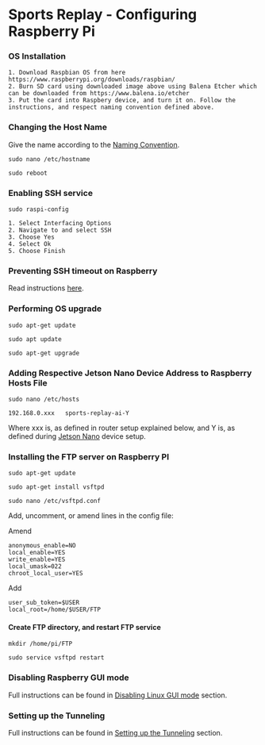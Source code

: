 # Sports Replay - Configuring Raspberry Pi

### OS Installation
    1. Download Raspbian OS from here https://www.raspberrypi.org/downloads/raspbian/
    2. Burn SD card using downloaded image above using Balena Etcher which can be downloaded from https://www.balena.io/etcher
    3. Put the card into Raspbery device, and turn it on. Follow the instructions, and respect naming convention defined above.

### Changing the Host Name
Give the name according to the [Naming Convention](../README.md).

`sudo nano /etc/hostname`

`sudo reboot`


### Enabling SSH service

 `sudo raspi-config` 

    1. Select Interfacing Options
    2. Navigate to and select SSH
    3. Choose Yes
    4. Select Ok
    5. Choose Finish

### Preventing SSH timeout on Raspberry
Read instructions [here](../README.md).

### Performing OS upgrade

`sudo apt-get update`

`sudo apt update`

`sudo apt-get upgrade`


### Adding Respective Jetson Nano Device Address to Raspberry Hosts File
`sudo nano /etc/hosts`
    
    192.168.0.xxx	sports-replay-ai-Y 
    
Where xxx is, as defined in router setup explained below, and Y is, as defined during [Jetson Nano](JETSON.md) device setup.
    
### Installing the FTP server on Raspberry PI

`sudo apt-get update`

`sudo apt-get install vsftpd`

`sudo nano /etc/vsftpd.conf`

Add, uncomment, or amend lines in the config file:

Amend

    anonymous_enable=NO
    local_enable=YES
    write_enable=YES
    local_umask=022
    chroot_local_user=YES

Add

    user_sub_token=$USER
    local_root=/home/$USER/FTP

#### Create FTP directory, and restart FTP service

`mkdir /home/pi/FTP`

`sudo service vsftpd restart`

### Disabling Raspberry GUI mode
Full instructions can be found in [Disabling Linux GUI mode](../README.md) section.

### Setting up the Tunneling
Full instructions can be found in [Setting up the Tunneling](../README.md) section.
